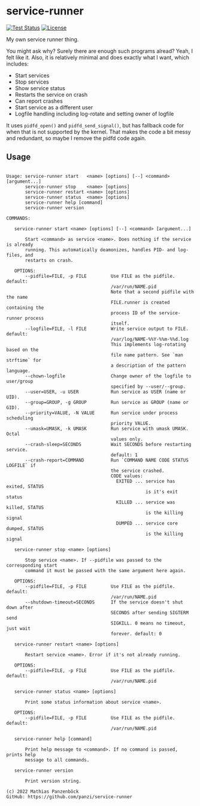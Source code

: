 service-runner
==============

[![Test Status](https://img.shields.io/github/workflow/status/panzi/service-runner/Tests)](https://github.com/panzi/service-runner/actions/workflows/tests.yml)
[![License](https://img.shields.io/github/license/panzi/service-runner)](https://github.com/panzi/service-runner/blob/main/LICENSE)

My own service runner thing.

You might ask why? Surely there are enough such programs alread? Yeah, I felt
like it. Also, it is relatively minimal and does exactly what I want, which
includes:

* Start services
* Stop services
* Show service status
* Restarts the service on crash
* Can report crashes
* Start service as a different user
* Logfile handling including log-rotate and setting owner of logfile

It uses `pidfd_open()` and `pidfd_send_signal()`, but has fallback code for when
that is not supported by the kernel. That makes the code a bit messy and redundant,
so maybe I remove the pidfd code again.

Usage
-----

```plain

Usage: service-runner start   <name> [options] [--] <command> [argument...]
       service-runner stop    <name> [options]
       service-runner restart <name> [options]
       service-runner status  <name> [options]
       service-runner help [command]
       service-runner version

COMMANDS:

   service-runner start <name> [options] [--] <command> [argument...]

       Start <command> as service <name>. Does nothing if the service is already
       running. This automatically deamonizes, handles PID- and log-files, and 
       restarts on crash.

   OPTIONS:
       --pidfile=FILE, -p FILE         Use FILE as the pidfile. default: 
                                       /var/run/NAME.pid
                                       Note that a second pidfile with the name
                                       FILE.runner is created containing the 
                                       process ID of the service-runner process
                                       itself.
       --logfile=FILE, -l FILE         Write service output to FILE. default: 
                                       /var/log/NAME-%%Y-%%m-%%d.log
                                       This implements log-rotating based on the
                                       file name pattern. See `man strftime` for
                                       a description of the pattern language.
       --chown-logfile                 Change owner of the logfile to user/group
                                       specified by --user/--group.
       --user=USER, -u USER            Run service as USER (name or UID).
       --group=GROUP, -g GROUP         Run service as GROUP (name or GID).
       --priority=VALUE, -N VALUE      Run service under process scheduling 
                                       priority VALUE.
       --umask=UMASK, -k UMASK         Run service with umask UMASK. Octal 
                                       values only.
       --crash-sleep=SECONDS           Wait SECONDS before restarting service. 
                                       default: 1
       --crash-report=COMMAND          Run `COMMAND NAME CODE STATUS LOGFILE` if
                                       the service crashed.
                                       CODE values:
                                         EXITED ... service has exited, STATUS 
                                                    is it's exit status
                                         KILLED ... service was killed, STATUS 
                                                    is the killing signal
                                         DUMPED ... service core dumped, STATUS
                                                    is the killing signal

   service-runner stop <name> [options]

       Stop service <name>. If --pidfile was passed to the corresponding start 
       command it must be passed with the same argument here again.

   OPTIONS:
       --pidfile=FILE, -p FILE         Use FILE as the pidfile. default: 
                                       /var/run/NAME.pid
       --shutdown-timeout=SECONDS      If the service doesn't shut down after 
                                       SECONDS after sending SIGTERM send 
                                       SIGKILL. 0 means no timeout, just wait 
                                       forever. default: 0

   service-runner restart <name> [options]

       Restart service <name>. Error if it's not already running.

   OPTIONS:
       --pidfile=FILE, -p FILE         Use FILE as the pidfile. default: 
                                       /var/run/NAME.pid

   service-runner status <name> [options]

       Print some status information about service <name>.

   OPTIONS:
       --pidfile=FILE, -p FILE         Use FILE as the pidfile. default: 
                                       /var/run/NAME.pid

   service-runner help [command]

       Print help message to <command>. If no command is passed, prints help 
       message to all commands.

   service-runner version

       Print version string.

(c) 2022 Mathias Panzenböck
GitHub: https://github.com/panzi/service-runner
```
